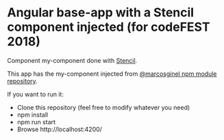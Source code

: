 # Angular base-app with a Stencil component injected (for codeFEST 2018)

Component my-component done with [Stencil](https://stenciljs.com/). 

This app has the my-component injected from [@marcosginel npm module repository](https://www.npmjs.com/package/@marcosginel/my-component).

If you want to run it:

- Clone this repository (feel free to modify whatever you need)
- npm install
- npm run start
- Browse http://localhost:4200/
